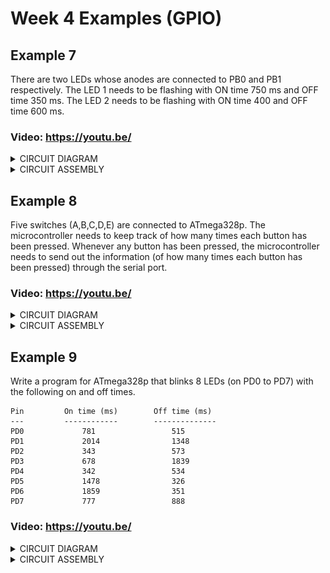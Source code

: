 # Week 4 Examples (GPIO)
## Example 7

There are two LEDs whose anodes are connected to PB0 and PB1 respectively. The LED 1 needs to be flashing with ON time 750 ms and OFF time 350 ms. The LED 2 needs to be flashing with ON time 400 and OFF time 600 ms.

### Video: https://youtu.be/

<details>
<summary>CIRCUIT DIAGRAM</summary>
<img src="https://github.com/msyahmizulkepli/MCTE-4342/blob/main/Week%204/Exercise7/Circuit%20diagram%20Ex7.JPG">
</details>

<details>
<summary>CIRCUIT ASSEMBLY</summary>
<img src="https://github.com/msyahmizulkepli/MCTE-4342/blob/main/Week%204/Exercise7/Ex7.jpeg">
</details>

## Example 8 

Five switches (A,B,C,D,E) are connected to ATmega328p. The microcontroller needs to keep track of how many times each button has been pressed. Whenever any button has been pressed, the microcontroller needs to send out the information (of how many times each button has been pressed) through the serial port.

### Video: https://youtu.be/

<details>
<summary>CIRCUIT DIAGRAM</summary>
<img src="https://github.com/msyahmizulkepli/MCTE-4342/blob/main/Week%204/Exercise8/Circuit%20diagram%20Ex8.JPG">
</details>

<details>
<summary>CIRCUIT ASSEMBLY</summary>
<img src="https://github.com/msyahmizulkepli/MCTE-4342/Week4/Exercise8/Ex8.jpg">
</details>

## Example 9

Write a program for ATmega328p that blinks 8 LEDs (on PD0 to PD7) with the following on and off times.

    Pin         On time (ms)        Off time (ms)
    ---         ------------        --------------
    PD0             781                 515
    PD1             2014                1348
    PD2             343                 573
    PD3             678                 1839
    PD4             342                 534
    PD5             1478                326
    PD6             1859                351
    PD7             777                 888                 

### Video: https://youtu.be/

<details>
<summary>CIRCUIT DIAGRAM</summary>
<img src="https://github.com/msyahmizulkepli/MCTE-4342/blob/main/Week%204/Exercise9/Circuit%20diagram%20Ex9.JPG">
</details>

<details>
<summary>CIRCUIT ASSEMBLY</summary>
<img src="https://github.com/msyahmizulkepli/MCTE-4342/Week4/Exercise9/Ex9.jpg">
</details>
